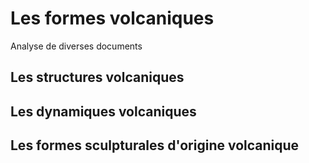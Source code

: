 # Les formes volcaniques

Analyse de diverses documents

## Les structures volcaniques

## Les dynamiques volcaniques

## Les formes sculpturales d'origine volcanique
